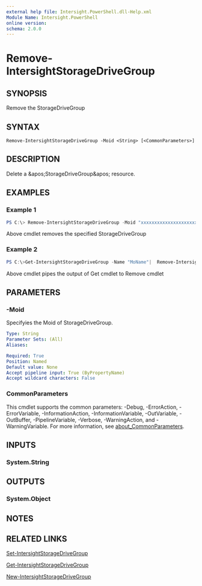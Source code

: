 ```yaml
---
external help file: Intersight.PowerShell.dll-Help.xml
Module Name: Intersight.PowerShell
online version:
schema: 2.0.0
---
```


# Remove-IntersightStorageDriveGroup

## SYNOPSIS
Remove the StorageDriveGroup

## SYNTAX

```
Remove-IntersightStorageDriveGroup -Moid <String> [<CommonParameters>]
```

## DESCRIPTION
Delete a &amp;apos;StorageDriveGroup&amp;apos; resource.

## EXAMPLES

### Example 1
```powershell
PS C:\> Remove-IntersightStorageDriveGroup -Moid "xxxxxxxxxxxxxxxxxxxxxxxxxxx"
```
Above cmdlet removes the specified StorageDriveGroup 

### Example 2
```powershell
PS C:\>Get-IntersightStorageDriveGroup -Name "MoName"|  Remove-IntersightStorageDriveGroup
```
Above cmdlet pipes the output of Get cmdlet to Remove cmdlet

## PARAMETERS

### -Moid
Specifyies the Moid of StorageDriveGroup.

```yaml
Type: String
Parameter Sets: (All)
Aliases:

Required: True
Position: Named
Default value: None
Accept pipeline input: True (ByPropertyName)
Accept wildcard characters: False
```

### CommonParameters
This cmdlet supports the common parameters: -Debug, -ErrorAction, -ErrorVariable, -InformationAction, -InformationVariable, -OutVariable, -OutBuffer, -PipelineVariable, -Verbose, -WarningAction, and -WarningVariable. For more information, see [about_CommonParameters](http://go.microsoft.com/fwlink/?LinkID=113216).

## INPUTS

### System.String

## OUTPUTS

### System.Object
## NOTES

## RELATED LINKS

[Set-IntersightStorageDriveGroup](./Set-IntersightStorageDriveGroup.md)

[Get-IntersightStorageDriveGroup](./Get-IntersightStorageDriveGroup.md)

[New-IntersightStorageDriveGroup](./New-IntersightStorageDriveGroup.md)

